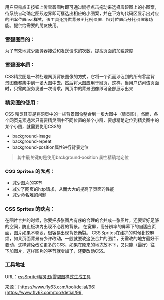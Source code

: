 用户只需点击按钮上传雪碧图片即可通过鼠标点击拖动来选择雪碧图上的小图案，待系统自动确定图形边界即可框选出相应的小图案，并在下方的代码区显示出对应的图案位置css样式。该工具还提供背景图比例设置、相对位置百分比设置等功能。提供给需要的朋友使用。

### 雪碧图目的：
为了有效地减少服务器接受和发送请求的次数，提高页面的加载速度

### 雪碧图本质：
CSS精灵图是一种处理网页背景图像的方式，它将一个页面涉及到的所有零星背景图像都集中到一张大图中去，然后将大图应用于网页，这样，当用户访问该页面时，只需向服务发送一次请求，网页中的背景图像即可全部展示出来

### 精灵图的使用：
CSS 精灵其实是将网页中的一些背景图像整合到一张大图中（精灵图），然而，各个网页元素通常只需要精灵图中不同位置的某个小图，要想精确定位到精灵图中的某个小图，就需要使用CSS的

- background-image
- background-repeat
- background-position属性进行背景定位
> 其中最关键的是使用background-position 属性精确地定位

### CSS Sprites 的优点：     

- 减少图片的字节
- 减少了网页的http请求，从而大大的提高了页面的性能
- 减少命名难的问题

### CSS Sprites 的缺点：    
在图片合并的时候，你要把多张图片有序的合理的合并成一张图片，还要留好足够的空间，防止板块内出现不必要的背景。
在宽屏，高分辨率的屏幕下的自适应页面，图片如果不够宽，很容易出现背景断裂。
CSS Sprites在维护的时候比较麻烦，如果页面背景有少许改动，一般就要改这张合并的图片，无需改的地方最好不要动，这样避免改动更多的CSS，如果在原来的地方放不下，又只能（最好）往下加图片，这样图片的字节就增加了，还要改动CSS。

### 工具地址
URL：[cssSprite/精灵图/雪碧图样式生成工具](https://www.fly63.com/tool/sprite/)

来源：[https://www.fly63.com/tool/detial/96](https://www.fly63.com/tool/detial/96)
